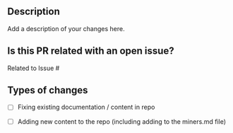 ## Description

Add a description of your changes here.

## Is this PR related with an open issue?

Related to Issue #

## Types of changes

- [ ] Fixing existing documentation / content in repo
- [ ] Adding new content to the repo (including adding to the miners.md file)
 
